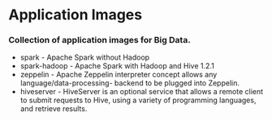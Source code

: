 # Application Images

### Collection of application images for Big Data.

- spark - Apache Spark without Hadoop
- spark-hadoop - Apache Spark with Hadoop and Hive 1.2.1
- zeppelin - Apache Zeppelin interpreter concept allows any language/data-processing- backend to be plugged into Zeppelin.
- hiveserver - HiveServer is an optional service that allows a remote client to submit requests to Hive, using a variety of programming languages, and retrieve results.
